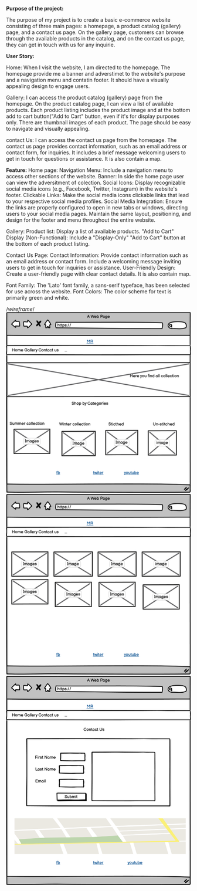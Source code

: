 
**Purpose of the project:**

The purpose of my project is to create a basic e-commerce website consisting of three main pages: a homepage, a product catalog (gallery) page, and a contact us page. On the gallery page, customers can browse through the available products in the catalog, and on the contact us page, they can get in touch with us for any inquirie.

**User Story:**

Home:
When I visit the website, I am directed to the homepage.
The homepage provide me a banner and adverstimet to the website's purpose and a navigation menu and contatin footer.
It should have a visually appealing design to engage users.

Gallery:
I can access the product catalog (gallery) page from the homepage.
On the product catalog page, I can view a list of available products.
Each product listing includes the product image and at the bottom add to cart button("Add to Cart" button, even if it's for display purposes only.
There are thumbnail images of each product.
The page should be easy to navigate and visually appealing.

contact Us:
I can access the contact us page from the homepage.
The contact us page provides contact information, such as an email address or contact form, for inquiries.
It includes a brief message welcoming users to get in touch for questions or assistance.
It is also contain a map.

**Feature:**
Home page:
Navigation Menu: Include a navigation menu to access other sections of the website.
Banner: In side the home page user can view the adversitment of colection.
Social Icons: Display recognizable social media icons (e.g., Facebook, Twitter, Instagram) in the website's footer.
Clickable Links: Make the social media icons clickable links that lead to your respective social media profiles.
Social Media Integration: Ensure the links are properly configured to open in new tabs or windows, directing users to your social media pages.
Maintain the same layout, positioning, and design for the footer and menu throughout the entire website.

Gallery:
Product list: Display a list of available products.
"Add to Cart" Display (Non-Functional): Include a "Display-Only" "Add to Cart" button at the bottom of each product listing.

Contact Us Page:
Contact Information: Provide contact information such as an email address or contact form.
Include a welcoming message inviting users to get in touch for inquiries or assistance.
User-Friendly Design: Create a user-friendly page with clear contact details.
It is also contain map.

<!-- Typography and colorscheme -->
Font Family: The 'Lato' font family, a sans-serif typeface, has been selected for use across the website.
Font Colors: The color scheme for text is primarily green and white.

/*wireframe*/
![home page](assets/images/home.png)
![home page](assets/images/gallery.png)
![home page](assets/images/contactus.png)



